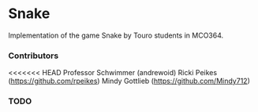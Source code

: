# Snake
Implementation of the game Snake by Touro students in MCO364.

### Contributors
<<<<<<< HEAD
Professor Schwimmer (andrewoid)
Ricki Peikes (https://github.com/rpeikes) 
Mindy Gottlieb (https://github.com/Mindy712)


### TODO
